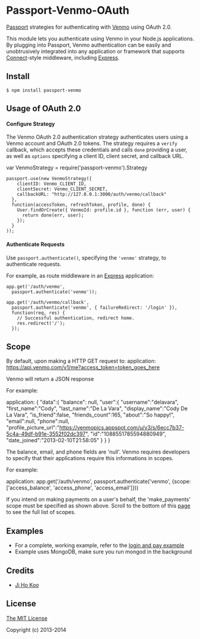 # Passport-Venmo-OAuth

[Passport](http://passportjs.org/) strategies for authenticating with [Venmo](http://www.venmo.com/)
using OAuth 2.0.

This module lets you authenticate using Venmo in your Node.js applications.
By plugging into Passport, Venmo authentication can be easily and
unobtrusively integrated into any application or framework that supports
[Connect](http://www.senchalabs.org/connect/)-style middleware, including
[Express](http://expressjs.com/).

## Install

    $ npm install passport-venmo


## Usage of OAuth 2.0

#### Configure Strategy

The Venmo OAuth 2.0 authentication strategy authenticates users using a Venmo
account and OAuth 2.0 tokens.  The strategy requires a `verify` callback, which
accepts these credentials and calls `done` providing a user, as well as
`options` specifying a client ID, client secret, and callback URL.

  var VenmoStrategy = require('passport-venmo').Strategy



    passport.use(new VenmoStrategy({
        clientID: Venmo_CLIENT_ID,
        clientSecret: Venmo_CLIENT_SECRET,
        callbackURL: "http://127.0.0.1:3000/auth/venmo/callback"
      },
      function(accessToken, refreshToken, profile, done) {
        User.findOrCreate({ VenmoId: profile.id }, function (err, user) {
          return done(err, user);
        });
      }
    ));

#### Authenticate Requests

Use `passport.authenticate()`, specifying the `'venmo'` strategy, to
authenticate requests.

For example, as route middleware in an [Express](http://expressjs.com/)
application:

    app.get('/auth/venmo',
      passport.authenticate('venmo'));

    app.get('/auth/venmo/callback',
      passport.authenticate('venmo', { failureRedirect: '/login' }),
      function(req, res) {
        // Successful authentication, redirect home.
        res.redirect('/');
      });

## Scope

By default, upon making a HTTP GET request to:
application:
    https://api.venmo.com/v1/me?access_token=token_goes_here

Venmo will return a JSON response

For example:

application:
    {
      "data":{
        "balance": null,
        "user":{
           "username":"delavara",
           "first_name":"Cody",
           "last_name":"De La Vara",
           "display_name":"Cody De La Vara",
           "is_friend":false,
           "friends_count":165,
           "about":"So happy!",
           "email":null,
           "phone":null,
           "profile_picture_url":"https://venmopics.appspot.com/u/v3/s/6ecc7b37-5c4a-49df-b91e-3552f02dc397",
           "id":"1088551785594880949",
           "date_joined":"2013-02-10T21:58:05"
        }
      }
    }

The balance, email, and phone fields are 'null'. Venmo requires developers to specify that their applications require this informations in scopes.

For example:

application:
    app.get('/auth/venmo', passport.authenticate('venmo', {scope: ['access_balance', 'access_phone', 'access_email']}))

If you intend on making payments on a user's behalf, the 'make_payments' scope must be specified as shown above. Scroll to the bottom of this [page](https://developer.venmo.com/docs/authentication) to see the full list of scopes.

## Examples

- For a complete, working example, refer to the [login and pay example](https://github.com/jihokoo/passport-venmo/tree/master/examples)
- Example uses MongoDB, make sure you run mongod in the background


## Credits

  - [Ji Ho Koo](http://github.com/jihokoo)

## License

[The MIT License](http://opensource.org/licenses/MIT)

Copyright (c) 2013-2014
